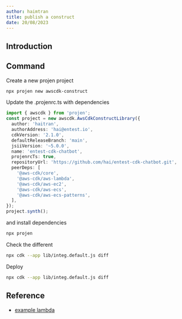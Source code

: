 ```yaml
---
author: haimtran
title: publish a construct
date: 20/08/2023
---
```


## Introduction

## Command

Create a new projen project

```bash
npx projen new awscdk-construct
```

Update the .projenrc.ts with dependencies

```ts
import { awscdk } from 'projen';
const project = new awscdk.AwsCdkConstructLibrary({
  author: 'haitran',
  authorAddress: 'hai@entest.io',
  cdkVersion: '2.1.0',
  defaultReleaseBranch: 'main',
  jsiiVersion: '~5.0.0',
  name: 'entest-cdk-chatbot',
  projenrcTs: true,
  repositoryUrl: 'https://github.com/hai/entest-cdk-chatbot.git',
  peerDeps: [
    '@aws-cdk/core',
    '@aws-cdk/aws-lambda',
    '@aws-cdk/aws-ec2',
    '@aws-cdk/aws-ecs',
    '@aws-cdk/aws-ecs-patterns',
  ],
});
project.synth();
```

and install dependencies

```bash
npx projen
```

Check the different

```bash
npx cdk --app lib/integ.default.js diff
```

Deploy

```bash
npx cdk --app lib/integ.default.js diff
```

## Reference

- [example lambda](https://github.com/seeebiii/projen-test/blob/main/.projenrc.js)

